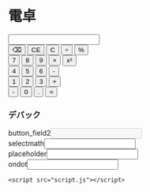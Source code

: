 # 電卓
<html>
  <body>
    <input type="number" id="input_field"><br>
      <button type="button" onclick="char_delete(0)">⌫</button>
      <button type="button" onclick="char_delete(1)">CE</button>
      <button type="button" onclick="char_delete(2)">C</button>
      <button type="button" onclick="math('/')">÷</button>
      <button type="button" onclick="math('%')">%</button>
    <br>
      <button type="button" onclick="input(7)">7</button>
      <button type="button" onclick="input(8)">8</button>
      <button type="button" onclick="input(9)">9</button>
      <button type="button" onclick="math('*')">×</button>
      <button type="button" onclick="math('**')">𝑥²</button>
    <br>
      <button type="button" onclick="input(4)">4</button>
      <button type="button" onclick="input(5)">5</button>
      <button type="button" onclick="input(6)">6</button>
      <button type="button" onclick="math('-')">-</button>
    <br>
      <button type="button" onclick="input(1)">1</button>
      <button type="button" onclick="input(2)">2</button>
      <button type="button" onclick="input(3)">3</button>
      <button type="button" onclick="math('+')">+</button>
    <br>
      <button type="button" onclick="minus()">-</button>
      <button type="button" onclick="input(0)">0</button>
      <button type="button" onclick="inputdot(ondot)">.</button>
      <button type="button" onclick="math('=')">=</button>
    <br>
    <!--デバック-->
    <h3>デバック</h3>
    button_field2<input type="number" id="input_field2" disabled>
    <br>
    selectmath<input type="text" id="sld">
    <br>
    placeholder<input type="text" id="pld">
    <br>
    ondot<input type="text" id="dod">
    
    <script src="script.js"></script>
  </body>
<html>
